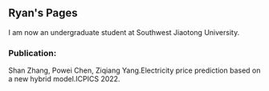 ## Ryan's Pages

I am now an undergraduate student at Southwest Jiaotong University.

### Publication:
Shan Zhang, Powei Chen, Ziqiang Yang.Electricity price prediction based on a new hybrid model.ICPICS 2022.
